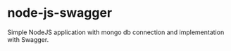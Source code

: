 # node-js-swagger
Simple NodeJS application with mongo db connection and implementation with Swagger.
